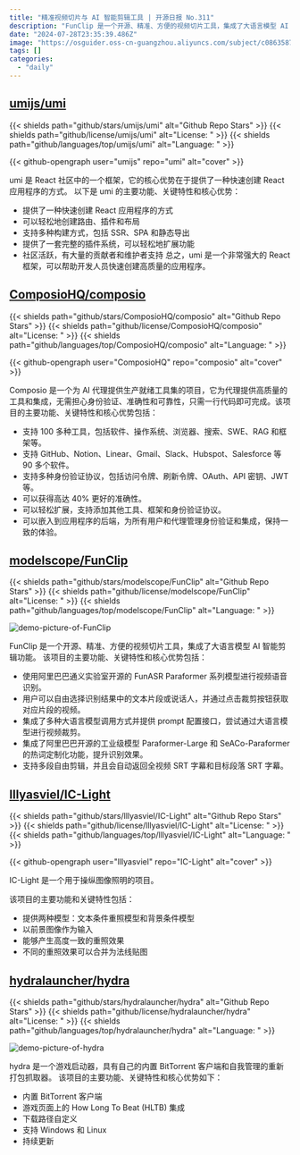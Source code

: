 ```yaml
---
title: "精准视频切片与 AI 智能剪辑工具 | 开源日报 No.311"
description: "FunClip 是一个开源、精准、方便的视频切片工具，集成了大语言模型 AI 智能剪辑功能。"
date: "2024-07-28T23:35:39.486Z"
image: "https://osguider.oss-cn-guangzhou.aliyuncs.com/subject/c086358743f1844b214eb01def98969b.png"
tags: []
categories:
  - "daily"
---
```


## [umijs/umi](https://github.com/umijs/umi)

{{< shields path="github/stars/umijs/umi" alt="Github Repo Stars" >}} {{< shields path="github/license/umijs/umi" alt="License: " >}} {{< shields path="github/languages/top/umijs/umi" alt="Language: " >}}

{{< github-opengraph user="umijs" repo="umi" alt="cover" >}}

umi 是 React 社区中的一个框架，它的核心优势在于提供了一种快速创建 React 应用程序的方式。
以下是 umi 的主要功能、关键特性和核心优势：

- 提供了一种快速创建 React 应用程序的方式
- 可以轻松地创建路由、插件和布局
- 支持多种构建方式，包括 SSR、SPA 和静态导出
- 提供了一套完整的插件系统，可以轻松地扩展功能
- 社区活跃，有大量的贡献者和维护者支持
总之，umi 是一个非常强大的 React 框架，可以帮助开发人员快速创建高质量的应用程序。
  
## [ComposioHQ/composio](https://github.com/ComposioHQ/composio)

{{< shields path="github/stars/ComposioHQ/composio" alt="Github Repo Stars" >}} {{< shields path="github/license/ComposioHQ/composio" alt="License: " >}} {{< shields path="github/languages/top/ComposioHQ/composio" alt="Language: " >}}

{{< github-opengraph user="ComposioHQ" repo="composio" alt="cover" >}}

Composio 是一个为 AI 代理提供生产就绪工具集的项目，它为代理提供高质量的工具和集成，无需担心身份验证、准确性和可靠性，只需一行代码即可完成。该项目的主要功能、关键特性和核心优势包括：

- 支持 100 多种工具，包括软件、操作系统、浏览器、搜索、SWE、RAG 和框架等。
- 支持 GitHub、Notion、Linear、Gmail、Slack、Hubspot、Salesforce 等 90 多个软件。
- 支持多种身份验证协议，包括访问令牌、刷新令牌、OAuth、API 密钥、JWT 等。
- 可以获得高达 40% 更好的准确性。
- 可以轻松扩展，支持添加其他工具、框架和身份验证协议。
- 可以嵌入到应用程序的后端，为所有用户和代理管理身份验证和集成，保持一致的体验。
  
## [modelscope/FunClip](https://github.com/modelscope/FunClip)

{{< shields path="github/stars/modelscope/FunClip" alt="Github Repo Stars" >}} {{< shields path="github/license/modelscope/FunClip" alt="License: " >}} {{< shields path="github/languages/top/modelscope/FunClip" alt="Language: " >}}

![demo-picture-of-FunClip](https://static.osguider.com/subject/github/alibaba-damo-academy/FunClip/55e7a5302cfb087363b5ecf38b07fc51.jpg)

FunClip 是一个开源、精准、方便的视频切片工具，集成了大语言模型 AI 智能剪辑功能。
该项目的主要功能、关键特性和核心优势包括：

- 使用阿里巴巴通义实验室开源的 FunASR Paraformer 系列模型进行视频语音识别。
- 用户可以自由选择识别结果中的文本片段或说话人，并通过点击裁剪按钮获取对应片段的视频。
- 集成了多种大语言模型调用方式并提供 prompt 配置接口，尝试通过大语言模型进行视频裁剪。
- 集成了阿里巴巴开源的工业级模型 Paraformer-Large 和 SeACo-Paraformer 的热词定制化功能，提升识别效果。
- 支持多段自由剪辑，并且会自动返回全视频 SRT 字幕和目标段落 SRT 字幕。
  
## [lllyasviel/IC-Light](https://github.com/lllyasviel/IC-Light)

{{< shields path="github/stars/lllyasviel/IC-Light" alt="Github Repo Stars" >}} {{< shields path="github/license/lllyasviel/IC-Light" alt="License: " >}} {{< shields path="github/languages/top/lllyasviel/IC-Light" alt="Language: " >}}

{{< github-opengraph user="lllyasviel" repo="IC-Light" alt="cover" >}}

IC-Light 是一个用于操纵图像照明的项目。

该项目的主要功能和关键特性包括：

- 提供两种模型：文本条件重照模型和背景条件模型
- 以前景图像作为输入
- 能够产生高度一致的重照效果
- 不同的重照效果可以合并为法线贴图
  
## [hydralauncher/hydra](https://github.com/hydralauncher/hydra)

{{< shields path="github/stars/hydralauncher/hydra" alt="Github Repo Stars" >}} {{< shields path="github/license/hydralauncher/hydra" alt="License: " >}} {{< shields path="github/languages/top/hydralauncher/hydra" alt="Language: " >}}

![demo-picture-of-hydra](https://static.osguider.com/subject/github/hydralauncher/hydra/4a98ddf8747de09f42c86d971dd7a2a8.png)

hydra 是一个游戏启动器，具有自己的内置 BitTorrent 客户端和自我管理的重新打包抓取器。
该项目的主要功能、关键特性和核心优势如下：

- 内置 BitTorrent 客户端
- 游戏页面上的 How Long To Beat (HLTB) 集成
- 下载路径自定义
- 支持 Windows 和 Linux
- 持续更新
  
